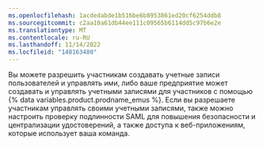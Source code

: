 ```yaml
---
ms.openlocfilehash: 1acdedabde1b516be6b8953861ed20cf6254ddb8
ms.sourcegitcommit: c2aa10a61db44ee111c09565b6114dd5c97b6e2e
ms.translationtype: MT
ms.contentlocale: ru-RU
ms.lasthandoff: 11/14/2022
ms.locfileid: "148163480"
---
```

Вы можете разрешить участникам создавать учетные записи пользователей и управлять ими, либо ваше предприятие может создавать и управлять учетными записями для участников с помощью {% data variables.product.prodname_emus %}. Если вы разрешаете участникам управлять своими учетными записями, также можно настроить проверку подлинности SAML для повышения безопасности и централизации удостоверений, а также доступа к веб-приложениям, которые использует ваша команда.
